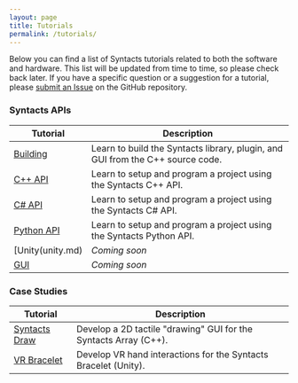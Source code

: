 ```yaml
---
layout: page
title: Tutorials
permalink: /tutorials/
---
```


Below you can find a list of Syntacts tutorials related to both the software and hardware. This list will be updated from time to time, so please check back later. If you have a specific question or a suggestion for a tutorial, please [submit an Issue](https://github.com/mahilab/Syntacts/issues) on the GitHub repository. 

### Syntacts APIs

|Tutorial|Description|
|---|---|
|[Building](building.md)|Learn to build the Syntacts library, plugin, and GUI from the C++ source code.|
|[C++ API](cpp.md)|Learn to setup and program a project using the Syntacts C++ API.|
|[C# API](cs.md)|Learn to setup and program a project using the Syntacts C# API.|
|[Python API](python.md)|Learn to setup and program a project using the Syntacts Python API.| 
|[Unity(unity.md)|*Coming soon*|
|[GUI](gui.md)|*Coming soon*|

### Case Studies

|Tutorial|Description|
|---|---|
|[Syntacts Draw](draw.md)|Develop a 2D tactile "drawing" GUI for the Syntacts Array (C++).|
|[VR Bracelet](bracelet.md)|Develop VR hand interactions for the Syntacts Bracelet (Unity).|
